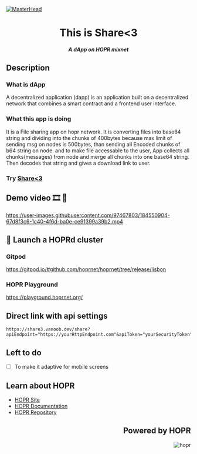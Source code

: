 [![MasterHead](https://user-images.githubusercontent.com/97467803/184258764-c681188d-2d77-44ba-8507-0f739499cfc6.png)](https://share3.vanoob.dev)


<h1 align="center">This is Share<3</h1>
<h5 align="center">A dApp on HOPR mixnet</h5>

## Description
### What is dApp 
A decentralized application (dapp) is an application built on a decentralized network that combines a smart contract and a frontend user interface.

### What this app is doing
It is a File sharing app on hopr network.
It is converting files into base64 string and dividing into the chunks of 400bytes because max limit of sending msg on nodes is 500bytes, than sending all Encoded chunks of b64 string on node.
and to make file accessable to the user, App collects all chunks(messages) from node and merge all chunks into one base64 string.
Then decodes that string and gives a download link to user.

### Try [Share<3](https://share3.vanoob.dev)

## Demo video 🎞 👀
https://user-images.githubusercontent.com/97467803/184550904-67d8f3c6-1c40-4f6d-ba0e-ce91399a39b2.mp4


## 🚀 Launch a HOPRd cluster

### Gitpod
https://gitpod.io/#github.com/hoprnet/hoprnet/tree/release/lisbon

### HOPR Playground
https://playground.hoprnet.org/


## Direct link with api settings
```text
https://share3.vanoob.dev/share?apiEndpoint="https://yourHttpEndpoint.com"&apiToken="yourSecurityToken"
```

## Left to do
- [ ] To make it adaptive for mobile screens 


## Learn about HOPR

- [HOPR Site](https://hoprnet.org/)
- [HOPR Documentation](https://docs.hoprnet.org/)
- [HOPR Repository](https://github.com/hoprnet/hoprnet)

<h2 align="right">Powered by HOPR</h2>
<img align="right" src="https://user-images.githubusercontent.com/97467803/184551287-adc4e457-7069-4ae1-b3a0-2ff644e0a632.png" alt="hopr">
